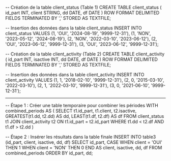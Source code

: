 -- Création de la table client_status (Table 1)
CREATE TABLE client_status (
    id_part INT,
    client STRING,
    dd DATE,
    df DATE
)
ROW FORMAT DELIMITED
FIELDS TERMINATED BY ','
STORED AS TEXTFILE;

-- Insertion des données dans la table client_status
INSERT INTO client_status VALUES
(1, 'OUI', '2024-08-19', '9999-12-31'),
(1, 'NON', '2023-05-12', '2024-08-19'),
(2, 'NON', '2022-03-10', '2023-06-12'),
(2, 'OUI', '2023-06-12', '9999-12-31'),
(3, 'OUI', '2023-06-12', '9999-12-31');


-- Création de la table client_activity (Table 2)
CREATE TABLE client_activity (
    id_part INT,
    isactive INT,
    dd DATE,
    df DATE
)
ROW FORMAT DELIMITED
FIELDS TERMINATED BY ','
STORED AS TEXTFILE;

-- Insertion des données dans la table client_activity
INSERT INTO client_activity VALUES
(1, 1, '2018-02-10', '9999-12-31'),
(2, 0, '2015-03-10', '2022-03-10'),
(2, 1, '2022-03-10', '9999-12-31'),
(3, 0, '2021-06-10', '9999-12-31');


---------

-- Étape 1 : Créer une table temporaire pour combiner les périodes
WITH combined_periods AS (
    SELECT
        t1.id_part,
        t1.client,
        t2.isactive,
        GREATEST(t1.dd, t2.dd) AS dd,
        LEAST(t1.df, t2.df) AS df
    FROM
        client_status t1
    JOIN
        client_activity t2
    ON
        t1.id_part = t2.id_part
    WHERE
        t1.dd < t2.df AND t1.df > t2.dd
)

-- Étape 2 : Insérer les résultats dans la table finale
INSERT INTO table3 (id_part, client, isactive, dd, df)
SELECT
    id_part,
    CASE 
        WHEN client = 'OUI' THEN 1
        WHEN client = 'NON' THEN 0
    END AS client,
    isactive,
    dd,
    df
FROM
    combined_periods
ORDER BY
    id_part, dd;

